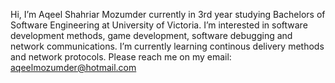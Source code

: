 Hi, I’m Aqeel Shahriar Mozumder currently in 3rd year studying Bachelors of Software Engineering at University of Victoria.
I’m interested in software development methods, game development, software debugging and network communications.
I’m currently learning continous delivery methods and network protocols.
Please reach me on my email: aqeelmozumder@hotmail.com
